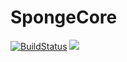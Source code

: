# SpongeCore
[![BuildStatus](https://travis-ci.org/PlayPerium/SpongeCore.svg?branch=master)](https://travis-ci.org/PlayPerium/SpongeCore)
[![](https://jitpack.io/v/PlayPerium/SpongeCore.svg)](https://jitpack.io/#PlayPerium/SpongeCore)
